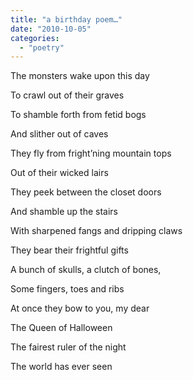 ```yaml
---
title: "a birthday poem…"
date: "2010-10-05"
categories: 
  - "poetry"
---
```


The monsters wake upon this day

To crawl out of their graves

To shamble forth from fetid bogs

And slither out of caves

They fly from fright’ning mountain tops

Out of their wicked lairs

They peek between the closet doors

And shamble up the stairs

With sharpened fangs and dripping claws

They bear their frightful gifts

A bunch of skulls, a clutch of bones,

Some fingers, toes and ribs

At once they bow to you, my dear

The Queen of Halloween

The fairest ruler of the night

The world has ever seen

